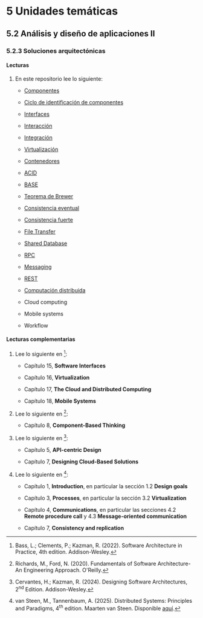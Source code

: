 # 5 Unidades temáticas

## 5.2 Análisis y diseño de aplicaciones II

### 5.2.3 Soluciones arquitectónicas

#### Lecturas

<!-- TODO: Completar los documentos faltantes sobre soluciones arquitectónica -->

1. En este repositorio lee lo siguiente:

    * [Componentes](/4_Conceptos/4_Componente.md)

    * [Ciclo de identificación de
      componentes](/2_Tecnicas_y_herramientas/2_02_.Arquitectura/2_02_02_Ciclo_identificacion_componentes.md)

    * [Interfaces](/4_Conceptos/4_Interfaz.md)

    * [Interacción](/4_Conceptos/4_Interaccion.md)

    * [Integración](/2_Tecnicas_y_herramientas/2_13_.Integracion_aplicaciones/)

    * [Virtualización](/4_Conceptos/4_Virtualizacion.md)

    * [Contenedores](/4_Conceptos/4_Contenedores.md)

    * [ACID](/4_Conceptos/4_ACID.md)

    * [BASE](/4_Conceptos/4_BASE.md)

    * [Teorema de Brewer](/4_Conceptos/4_Teorema_Brewer.md)

    * [Consistencia eventual](/4_Conceptos/4_Consistencia_eventual.md)

    * [Consistencia fuerte](/4_Conceptos/4_Consistencia_fuerte.md)

    * [File
      Transfer](/2_Tecnicas_y_herramientas/2_13_.Integracion_aplicaciones/2_13_1_File_Transfer.md)

    * [Shared
      Database](/2_Tecnicas_y_herramientas/2_13_.Integracion_aplicaciones/2_13_2_Shared_Database.md)

    * [RPC](/2_Tecnicas_y_herramientas/2_13_.Integracion_aplicaciones/2_13_3_RPC.md)

    * [Messaging](/2_Tecnicas_y_herramientas/2_13_.Integracion_aplicaciones/2_13_4_Messaging.md)

    * [REST](/4_Conceptos/4_REST.md)

    * [Computación distribuida](/4_Conceptos/4_Computacion_distribuida.md)

    * Cloud computing

    * Mobile systems

    * Workflow

#### Lecturas complementarias

1. Lee lo siguiente en [^1]:

    * Capítulo 15, **Software Interfaces**

    * Capítulo 16, **Virtualization**

    * Capítulo 17, **The Cloud and Distributed Computing**

    * Capítulo 18, **Mobile Systems**

2. Lee lo siguiente en [^2]:

    * Capítulo 8, **Component-Based Thinking**

3. Lee lo siguiente en [^3]:

    * Capítulo 5, **API-centric Design**

    * Capítulo 7, **Designing Cloud-Based Solutions**

4. Lee lo siguiente en [^4]:

    * Capítulo 1, **Introduction**, en particular la sección 1.2 **Design
      goals**

    * Capítulo 3, **Processes**, en particular la sección 3.2 **Virtualization**

    * Capítulo 4, **Communications**, en particular las secciones 4.2 **Remote
      procedure call** y 4.3 **Message-oriented communication**

    * Capítulo 7, **Consistency and replication**

[^1]: Bass, L.; Clements, P.; Kazman, R. (2022). Software Architecture in
    Practice, 4th edition. Addison-Wesley.

[^2]: Richards, M., Ford, N. (2020). Fundamentals of Software Architecture-An
    Engineering Approach. O'Reilly.

[^3]:Cervantes, H.; Kazman, R. (2024). Designing Software Architectures,
    2<sup>nd</sup> Edition. Addison-Wesley.

[^4]: van Steen, M., Tannenbaum, A. (2025). Distributed Systems: Principles and
    Paradigms, 4<sup>th</sup> edition. Maarten van Steen. Disponible
    [aquí](https://www.distributed-systems.net/index.php/books/ds4/).